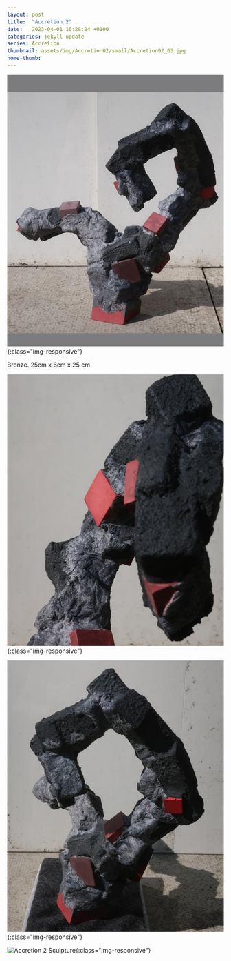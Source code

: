 ```yaml
---
layout: post
title:  "Accretion 2"
date:   2023-04-01 16:28:24 +0100
categories: jekyll update
series: Accretion
thumbnail: assets/img/Accretion02/small/Accretion02_03.jpg
home-thumb: 
---
```

![Accretion 2 Sculpture](/assets/img/Accretion02/Accretion02_01.jpg){:class="img-responsive"}

Bronze. 25cm x 6cm x 25 cm

![Accretion 2 Sculpture](/assets/img/Accretion02/Accretion02_03.jpg){:class="img-responsive"}

<!--![Accretion 1 Sculpture](/assets/img/Accretion01/Accretion01_05.jpg){:class="img-responsive"} -->
![Accretion 2 Sculpture](/assets/img/Accretion02/Accretion02_02.jpg){:class="img-responsive"}

![Accretion 2 Sculpture](/assets/img/Accretion02/Accretion02_04.jpg){:class="img-responsive"}

